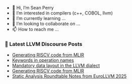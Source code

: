 - 👋 Hi, I’m Sean Perry
- 👀 I’m interested in compilers (c++, COBOL, llvm)
- 🌱 I’m currently learning ...
- 💞️ I’m looking to collaborate on ...
- 📫 How to reach me ...

<!---
s66perry/s66perry is a ✨ special ✨ repository because its `README.md` (this file) appears on your GitHub profile.
You can click the Preview link to take a look at your changes.
--->
### 📕 Latest LLVM Discourse Posts

<!-- DISCOURSE-LLVM:START -->
- [Generating RISCV code from MLIR](https://discourse.llvm.org/t/generating-riscv-code-from-mlir/85863#post_12)
- [Keywords in operation names](https://discourse.llvm.org/t/keywords-in-operation-names/85925#post_1)
- [Mandatory data layout in the LLVM dialect](https://discourse.llvm.org/t/mandatory-data-layout-in-the-llvm-dialect/85875#post_13)
- [Generating RISCV code from MLIR](https://discourse.llvm.org/t/generating-riscv-code-from-mlir/85863#post_11)
- [Static Analysis Roundtable Notes from EuroLLVM 2025](https://discourse.llvm.org/t/static-analysis-roundtable-notes-from-eurollvm-2025/85922#post_1)
<!-- DISCOURSE-LLVM:END -->

